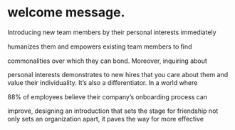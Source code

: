# welcome message.

Introducing new team members by their personal interests immediately

humanizes them and empowers existing team members to ﬁnd

commonalities over which they can bond. Moreover, inquiring about

personal interests demonstrates to new hires that you care about them and value their individuality. It’s also a diﬀerentiator. In a world where

88% of employees believe their company’s onboarding process can

improve, designing an introduction that sets the stage for friendship not only sets an organization apart, it paves the way for more eﬀective